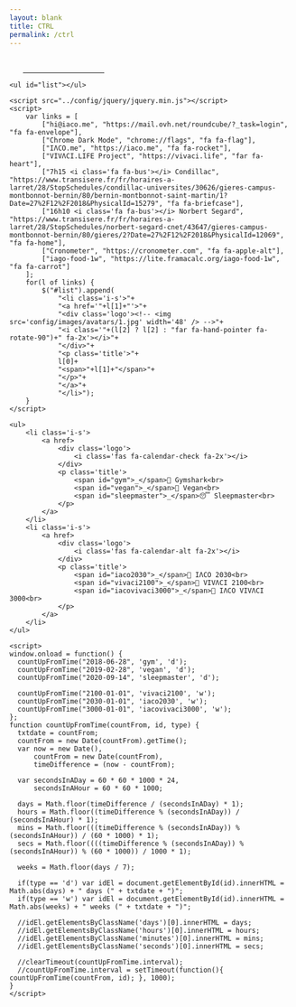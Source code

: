 ```yaml
---
layout: blank
title: CTRL
permalink: /ctrl
---
```


<head>
    <meta charset="utf-8">
    <meta http-equiv="X-UA-Compatible" content="IE=edge">
    <meta name="viewport" content="width=device-width, initial-scale=1">
    <title>IΛCO VIVΛCI</title>
    <link rel="stylesheet" href="../config/hi.css">
    <link rel="stylesheet" href="https://use.fontawesome.com/releases/v5.8.2/css/all.css" integrity="sha384-oS3vJWv+0UjzBfQzYUhtDYW+Pj2yciDJxpsK1OYPAYjqT085Qq/1cq5FLXAZQ7Ay" crossorigin="anonymous">
</head>
<body>
    <ul>
        <a href="https://ticktick.com">
            <i class='far fa-check-circle fa-2x'></i>
        </a>
        &nbsp;
        <a href="https://www.ovh.com/fr/mail">
            <span class="fa-stack" style="vertical-align: top;">
                <i class="fas fa-envelope fa-stack-2x"></i>
                <i class="fas fa-info-circle fa-stack-1x" style="color: black"></i>
            </span>
        </a>
        <a href="https://gmail.com">
            <span class="fa-stack" style="vertical-align: top;">
                <i class="fas fa-envelope fa-stack-2x"></i>
                <i class="fas fa-circle fa-stack-1x" style="color: black"></i>
                <i class="fab fa-google fa-stack-1x fa-xs" style="color: white"></i>
            </span>
        </a>
        &nbsp;&nbsp;&nbsp;&nbsp;
        <a href="https://web.whatsapp.com">
            <i class='fab fa-whatsapp fa-2x'></i>
        </a>
        &nbsp;
        <a href="https://www.messenger.com">
            <i class='fab fa-facebook-messenger fa-2x'></i>
        </a>
        <a href="https://www.instagram.com/direct/inbox">
            <span class="fa-stack" style="vertical-align: top;">
                <i class="fab fa-facebook-messenger fa-stack-2x"></i>
                <i class="fas fa-circle fa-stack-1x fa-lg" style="color: white"></i>
                <i class="fab fa-instagram fa-stack-1x fa-lg" style="color: black"></i>
            </span>
        </a>
        &nbsp;&nbsp;&nbsp;&nbsp;
        <a href="https://www.facebook.com/profile">
            <i class='fab fa-facebook fa-2x'></i>
        </a>
        <a href="https://iaco.me/facebook">
            <span class="fa-stack" style="vertical-align: top;">
                <i class="fas fa-file fa-stack-2x"></i>
                <i class="fab fa-facebook-f fa-stack-1x" style="color: black"></i>
            </span>
        </a>
        <hr style="width: 30%;">
    </ul>

    <ul id="list"></ul>

    <script src="../config/jquery/jquery.min.js"></script>
    <script>
        var links = [
            ["hi@iaco.me", "https://mail.ovh.net/roundcube/?_task=login", "fa fa-envelope"],
            ["Chrome Dark Mode", "chrome://flags", "fa fa-flag"],
            ["IΛCO.me", "https://iaco.me", "fa fa-rocket"],
            ["VIVΛCI.LIFE Project", "https://vivaci.life", "far fa-heart"],
            ["7h15 <i class='fa fa-bus'></i> Condillac", "https://www.transisere.fr/fr/horaires-a-larret/28/StopSchedules/condillac-universites/30626/gieres-campus-montbonnot-bernin/80/bernin-montbonnot-saint-martin/1?Date=27%2F12%2F2018&PhysicalId=15279", "fa fa-briefcase"],
            ["16h10 <i class='fa fa-bus'></i> Norbert Segard", "https://www.transisere.fr/fr/horaires-a-larret/28/StopSchedules/norbert-segard-cnet/43647/gieres-campus-montbonnot-bernin/80/gieres/2?Date=27%2F12%2F2018&PhysicalId=12069", "fa fa-home"],
            ["Cronometer", "https://cronometer.com", "fa fa-apple-alt"],
            ["iago-food-1w", "https://lite.framacalc.org/iago-food-1w", "fa fa-carrot"]
        ];
        for(l of links) {
            $("#list").append(
                "<li class='i-s'>"+
                "<a href='"+l[1]+"'>"+
                "<div class='logo'><!-- <img src='config/images/avatars/1.jpg' width='48' /> -->"+
                "<i class='"+(l[2] ? l[2] : "far fa-hand-pointer fa-rotate-90")+" fa-2x'></i>"+
                "</div>"+
                "<p class='title'>"+
                l[0]+
                "<span>"+l[1]+"</span>"+
                "</p>"+
                "</a>"+
                "</li>");
        }
    </script>

    <ul>
        <li class='i-s'>
            <a href>
                <div class='logo'>
                    <i class='fas fa-calendar-check fa-2x'></i>
                </div>
                <p class='title'>
                    <span id="gym">_</span>💪 Gymshark<br>
                    <span id="vegan">_</span>🌱 Vegan<br>
                    <span id="sleepmaster">_</span>😴 Sleepmaster<br>
                </p>
            </a>
        </li>
        <li class='i-s'>
            <a href>
                <div class='logo'>
                    <i class='fas fa-calendar-alt fa-2x'></i>
                </div>
                <p class='title'>
                    <span id="iaco2030">_</span>🐢 IΛCO 2030<br>
                    <span id="vivaci2100">_</span>🌲 VIVΛCI 2100<br>
                    <span id="iacovivaci3000">_</span>🔮 IΛCO VIVΛCI 3000<br>
                </p>
            </a>
        </li>
    </ul>

    <script>
    window.onload = function() {
      countUpFromTime("2018-06-28", 'gym', 'd');
      countUpFromTime("2019-02-28", 'vegan', 'd');
      countUpFromTime("2020-09-14", 'sleepmaster', 'd');

      countUpFromTime("2100-01-01", 'vivaci2100', 'w');
      countUpFromTime("2030-01-01", 'iaco2030', 'w');
      countUpFromTime("3000-01-01", 'iacovivaci3000', 'w');
    };
    function countUpFromTime(countFrom, id, type) {
      txtdate = countFrom;
      countFrom = new Date(countFrom).getTime();
      var now = new Date(),
          countFrom = new Date(countFrom),
          timeDifference = (now - countFrom);

      var secondsInADay = 60 * 60 * 1000 * 24,
          secondsInAHour = 60 * 60 * 1000;

      days = Math.floor(timeDifference / (secondsInADay) * 1);
      hours = Math.floor((timeDifference % (secondsInADay)) / (secondsInAHour) * 1);
      mins = Math.floor(((timeDifference % (secondsInADay)) % (secondsInAHour)) / (60 * 1000) * 1);
      secs = Math.floor((((timeDifference % (secondsInADay)) % (secondsInAHour)) % (60 * 1000)) / 1000 * 1);

      weeks = Math.floor(days / 7);

      if(type == 'd') var idEl = document.getElementById(id).innerHTML = Math.abs(days) + " days (" + txtdate + ")";
      if(type == 'w') var idEl = document.getElementById(id).innerHTML = Math.abs(weeks) + " weeks (" + txtdate + ")";

      //idEl.getElementsByClassName('days')[0].innerHTML = days;
      //idEl.getElementsByClassName('hours')[0].innerHTML = hours;
      //idEl.getElementsByClassName('minutes')[0].innerHTML = mins;
      //idEl.getElementsByClassName('seconds')[0].innerHTML = secs;

      //clearTimeout(countUpFromTime.interval);
      //countUpFromTime.interval = setTimeout(function(){ countUpFromTime(countFrom, id); }, 1000);
    }
    </script>
</body>
